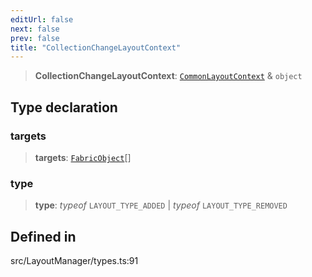 ```yaml
---
editUrl: false
next: false
prev: false
title: "CollectionChangeLayoutContext"
---
```


> **CollectionChangeLayoutContext**: [`CommonLayoutContext`](/api/type-aliases/commonlayoutcontext/) & `object`

## Type declaration

### targets

> **targets**: [`FabricObject`](/api/classes/fabricobject/)[]

### type

> **type**: *typeof* `LAYOUT_TYPE_ADDED` \| *typeof* `LAYOUT_TYPE_REMOVED`

## Defined in

src/LayoutManager/types.ts:91
